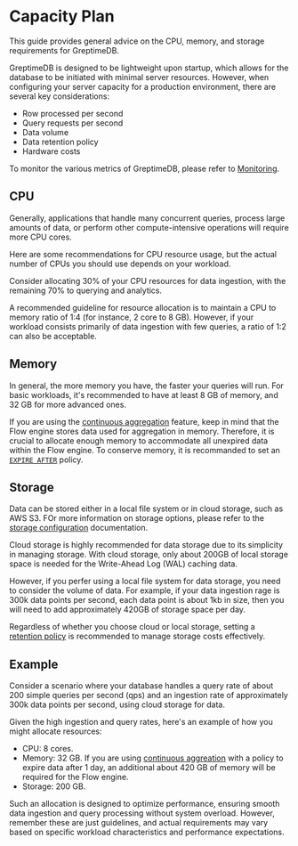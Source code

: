 # Capacity Plan

This guide provides general advice on the CPU, memory, and storage requirements for GreptimeDB.

GreptimeDB is designed to be lightweight upon startup,
which allows for the database to be initiated with minimal server resources.
However, when configuring your server capacity for a production environment,
there are several key considerations:

- Row processed per second
- Query requests per second
- Data volume
- Data retention policy
- Hardware costs

To monitor the various metrics of GreptimeDB, please refer to [Monitoring](./monitoring.md).

## CPU

Generally, applications that handle many concurrent queries, process large amounts of data,
or perform other compute-intensive operations will require more CPU cores.

Here are some recommendations for CPU resource usage,
but the actual number of CPUs you should use depends on your workload.

Consider allocating 30% of your CPU resources for data ingestion,
with the remaining 70% to querying and analytics.

A recommended guideline for resource allocation is to maintain a CPU to memory ratio of 1:4 (for instance, 2 core to 8 GB).
However, if your workload consists primarily of data ingestion with few queries,
a ratio of 1:2 can also be acceptable.

## Memory

In general, the more memory you have, the faster your queries will run.
For basic workloads, it's recommended to have at least 8 GB of memory, and 32 GB for more advanced ones.

If you are using the [continuous aggregation](../continuous-aggregation/overview.md) feature,
keep in mind that the Flow engine stores data used for aggregation in memory.
Therefore, it is crucial to allocate enough memory to accommodate all unexpired data within the Flow engine.
To conserve memory, it is recommanded to set an [`EXPIRE AFTER`](../continuous-aggregation/manage-flow.md#expire-after-clause) policy.

## Storage

Data can be stored either in a local file system or in cloud storage, such as AWS S3.
FOr more information on storage options,
please refer to the [storage configuration](./configuration.md#storage-options) documentation.

Cloud storage is highly recommended for data storage due to its simplicity in managing storage.
With cloud storage, only about 200GB of local storage space is needed for the Write-Ahead Log (WAL) caching data.

However, if you perfer using a local file system for data storage,
you need to consider the volume of data.
For example, if your data ingestion rage is 300k data points per second,
each data point is about 1kb in size,
then you will need to add approximately 420GB of storage space per day.

Regardless of whether you choose cloud or local storage,
setting a [retention policy](/user-guide/concepts/features-that-you-concern#can-i-set-ttl-or-retention-policy-for-different-tables-or-measurements) is recommended to manage storage costs effectively.

## Example

Consider a scenario where your database handles a query rate of about 200 simple queries per second (qps) and an ingestion rate of approximately 300k data points per second, using cloud storage for data.

Given the high ingestion and query rates,
here's an example of how you might allocate resources:

- CPU: 8 cores.
- Memory: 32 GB.
If you are using [continuous aggreation](../continuous-aggregation/overview.md) with a policy to expire data after 1 day,
an additional about 420 GB of memory will be required for the Flow engine.
- Storage: 200 GB.

Such an allocation is designed to optimize performance,
ensuring smooth data ingestion and query processing without system overload.
However, remember these are just guidelines,
and actual requirements may vary based on specific workload characteristics and performance expectations.
